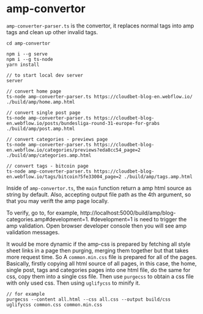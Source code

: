 # amp-convertor

`amp-converter-parser.ts` is the convertor, it replaces normal tags into amp tags and clean up other invalid tags.

```
cd amp-convertor

npm i --g serve
npm i --g ts-node
yarn install

// to start local dev server
server

// convert home page
ts-node amp-converter-parser.ts https://cloudbet-blog-en.webflow.io/ ./build/amp/home.amp.html

// convert single post page
ts-node amp-converter-parser.ts https://cloudbet-blog-en.webflow.io/posts/bundesliga-round-31-europe-for-grabs ./build/amp/post.amp.html

// convert categories - previews page
ts-node amp-converter-parser.ts https://cloudbet-blog-en.webflow.io/categories/previews?eda8cc54_page=2 ./build/amp/categories.amp.html

// convert tags - bitcoin page
ts-node amp-converter-parser.ts https://cloudbet-blog-en.webflow.io/tags/bitcoin?5fe33004_page=2 ./build/amp/tags.amp.html
```

Inside of `amp-convertor.ts`, the `main` function return a amp html source as string by default. Also, accepting output file path as the 4th argument, so that you may verift the amp page locally.

To verify, go to, for example, http://localhost:5000/build/amp/blog-categories.amp#development=1. #development=1 is need to trigger the amp validation. Open browser developer console then you will see amp validation messages.

It would be more dynamic if the amp-css is prepared by fetching all style sheet links in a page then purging, merging them together but that takes more request time. So A `common.min.css` file is prepared for all of the pages. Basically, firstly copying all html source of all pages, in this case, the home, single post, tags and categories pages into one html file, do the same for css, copy them into a single css file. Then use `purgecss` to obtain a css file with only used css. Then using `uglifycss` to minify it.

```
// for example
purgecss --content all.html --css all.css --output build/css
uglifycss common.css common.min.css
```

